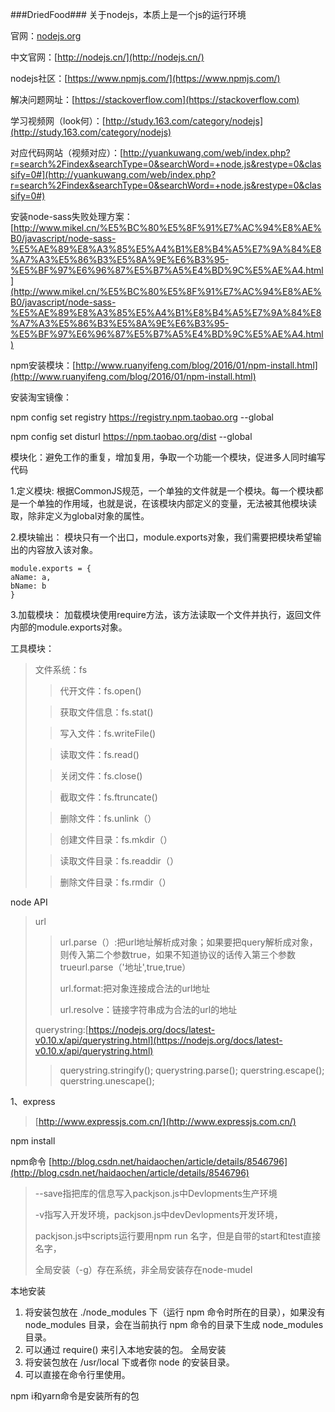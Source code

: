 ###DriedFood###
关于nodejs，本质上是一个js的运行环境

官网：[nodejs.org](nodejs.org)

中文官网：[http://nodejs.cn/](http://nodejs.cn/)

nodejs社区：[https://www.npmjs.com/](https://www.npmjs.com/)

解决问题网址：[https://stackoverflow.com](https://stackoverflow.com)

学习视频网（look何）：[http://study.163.com/category/nodejs](http://study.163.com/category/nodejs)

对应代码网站（视频对应）：[http://yuankuwang.com/web/index.php?r=search%2Findex&searchType=0&searchWord=+node.js&restype=0&classify=0#](http://yuankuwang.com/web/index.php?r=search%2Findex&searchType=0&searchWord=+node.js&restype=0&classify=0#)

安装node-sass失败处理方案：[http://www.mikel.cn/%E5%BC%80%E5%8F%91%E7%AC%94%E8%AE%B0/javascript/node-sass-%E5%AE%89%E8%A3%85%E5%A4%B1%E8%B4%A5%E7%9A%84%E8%A7%A3%E5%86%B3%E5%8A%9E%E6%B3%95-%E5%BF%97%E6%96%87%E5%B7%A5%E4%BD%9C%E5%AE%A4.html](http://www.mikel.cn/%E5%BC%80%E5%8F%91%E7%AC%94%E8%AE%B0/javascript/node-sass-%E5%AE%89%E8%A3%85%E5%A4%B1%E8%B4%A5%E7%9A%84%E8%A7%A3%E5%86%B3%E5%8A%9E%E6%B3%95-%E5%BF%97%E6%96%87%E5%B7%A5%E4%BD%9C%E5%AE%A4.html)


npm安装模块：[http://www.ruanyifeng.com/blog/2016/01/npm-install.html](http://www.ruanyifeng.com/blog/2016/01/npm-install.html)

安装淘宝镜像：

npm config set registry https://registry.npm.taobao.org --global

npm config set disturl https://npm.taobao.org/dist --global

模块化：避免工作的重复，增加复用，争取一个功能一个模块，促进多人同时编写代码

1.定义模块:
根据CommonJS规范，一个单独的文件就是一个模块。每一个模块都是一个单独的作用域，也就是说，在该模块内部定义的变量，无法被其他模块读取，除非定义为global对象的属性。

2.模块输出：
模块只有一个出口，module.exports对象，我们需要把模块希望输出的内容放入该对象。

    module.exports = {  
    aName: a,  
    bName: b  
    }

3.加载模块：
加载模块使用require方法，该方法读取一个文件并执行，返回文件内部的module.exports对象。

工具模块：
> 文件系统：fs
> >代开文件：fs.open()
> 
> >获取文件信息：fs.stat()
> 
> >写入文件：fs.writeFile()
> 
> >读取文件：fs.read()
> 
> >关闭文件：fs.close()
> 
> >截取文件：fs.ftruncate()
> 
> >删除文件：fs.unlink（）
> 
> >创建文件目录：fs.mkdir（）
> 
> >读取文件目录：fs.readdir（）
> 
> >删除文件目录：fs.rmdir（）

node API
> url
> >url.parse（）:把url地址解析成对象；如果要把query解析成对象，则传入第二个参数true，如果不知道协议的话传入第三个参数trueurl.parse（'地址',true,true）
> >
> >url.format:把对象连接成合法的url地址
> >
> >url.resolve：链接字符串成为合法的url的地址
> 
> querystring:[https://nodejs.org/docs/latest-v0.10.x/api/querystring.html](https://nodejs.org/docs/latest-v0.10.x/api/querystring.html)
> >querystring.stringify();
> >querystring.parse();
> >querstring.escape();
> >querstring.unescape();

1、express
> [http://www.expressjs.com.cn/](http://www.expressjs.com.cn/)

npm install 

npm命令
[http://blog.csdn.net/haidaochen/article/details/8546796](http://blog.csdn.net/haidaochen/article/details/8546796)

> --save指把库的信息写入packjson.js中Devlopments生产环境 
> 
> -v指写入开发环境，packjson.js中devDevlopments开发环境，
> 
> packjson.js中scripts运行要用npm run 名字，但是自带的start和test直接名字，
> 
> 全局安装（-g）存在系统，非全局安装存在node-mudel

本地安装
1. 将安装包放在 ./node_modules 下（运行 npm 命令时所在的目录），如果没有 node_modules 目录，会在当前执行 npm 命令的目录下生成 node_modules 目录。
2. 可以通过 require() 来引入本地安装的包。
全局安装
1. 将安装包放在 /usr/local 下或者你 node 的安装目录。
2. 可以直接在命令行里使用。

npm i和yarn命令是安装所有的包